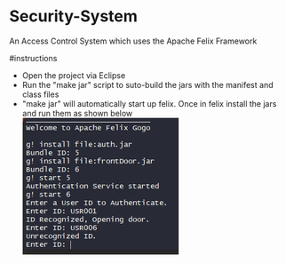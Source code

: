 # Security-System
An Access Control System which uses the Apache Felix Framework


#instructions

* Open the project via Eclipse 
* Run the "make jar" script to suto-build the jars with the manifest and class files
* "make jar" will automatically start up felix. Once in felix install the jars and run them as shown below
![Instructions](https://github.com/dsjiffry/Security-System/raw/master/instructions.PNG)

